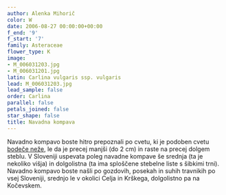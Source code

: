 ```yaml
---
author: Alenka Mihorič
color: W
date: 2006-08-27 00:00:00+00:00
f_end: '9'
f_start: '7'
family: Asteraceae
flower_type: K
image:
- M_006031203.jpg
- M_006031201.jpg
latin: Carlina vulgaris ssp. vulgaris
lead: M_006031203.jpg
lead_sample: false
order: Carlina
parallel: false
petals_joined: false
star_shape: false
title: Navadna kompava
---
```

Navadno kompavo boste hitro prepoznali po cvetu, ki je podoben cvetu [bodeče neže](../carlinaacaulis/), le da je precej manjši (do 2 cm) in raste na precej dolgem steblu. V Sloveniji uspevata poleg navadne kompave še srednja (ta je nekoliko višja) in dolgolistna (ta ima sploščene stebelne liste s šibkimi trni). Navadno kompavo boste našli po gozdovih, posekah in suhih travnikih po vsej Sloveniji, srednjo le v okolici Celja in Krškega, dolgolistno pa na Kočevskem.
